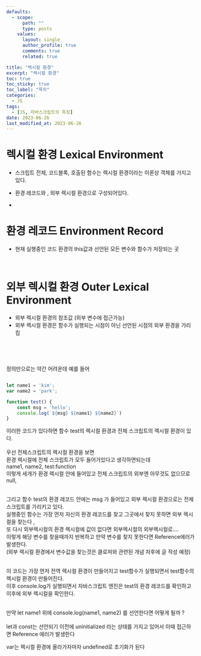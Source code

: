 ```yaml
---
defaults:
  - scope:
      path: ""
      type: posts
    values:
      layout: single
      author_profile: true
      comments: true
      related: true

title: "렉시컬 환경"
excerpt: "렉시컬 환경"
toc: true
toc_sticky: true
toc_label: "목차"
categories:
  - JS 
tags:
  - [JS, 자바스크립트의 특징]
date: 2023-06-26
last_modified_at: 2023-06-26 
---
```

# 렉시컬 환경 Lexical Environment
- 스크립트 전체, 코드블록, 호출된 함수는 렉시컬 환경이라는 이론상 객체를 가지고 있다.  
- 환경 레코드와 , 외부 렉시컬 환경으로 구성되어있다.  
   
- &nbsp;

# 환경 레코드 Environment Record
- 현재 실행중인 코드 환경의 this값과 선언된 모든 변수와 함수가 저장되는 곳  
  
&nbsp;

# 외부 렉시컬 환경 Outer Lexical Environment
- 외부 렉시컬 환경의 참조값 (외부 변수에 접근가능) 
- 외부 렉시컬 환경은 함수가 실행되는 시점이 아닌 선언된 시점의 외부 환경을 가리킴 
  
&nbsp;  

&nbsp;  
  
정의만으로는 약간 어려운데 예를 들어 
```js

let name1 = 'kim';
var name2 = 'park';

function test() {
    const msg = 'hello';
    console.log(`${msg} ${name1} ${name2}`)
}
```
이러한 코드가 있다하면 함수 test의 렉시컬 환경과 전체 스크립트의 렉시컬 환경이 있다.  
&nbsp;  
우선 전체스크립트의 렉시컬 환경을 보면   
환경 렉시컬에 전체 스크립트가 모두 들어가있다고 생각하면되는데   
name1, name2, test:function  
이렇게 세개가 환경 렉시컬 안에 들어있고 전체 스크립트의 외부엔 아무것도 없으므로 null,   

&nbsp;    
그리고 함수 test의 환경 레코드 안에는 msg 가 들어있고 외부 렉시컬 환경으로는 전체 스크립트를 가리키고 있다.  
실행중인 함수는 가장 먼저 자신의 환경 레코드를 찾고 그곳에서 찾지 못하면 외부 렉시컬을 찾는다 ,   
또 다시 외부렉시컬의 환경 렉시컬에 값이 없다면 외부렉시컬의 외부렉시컬로....    
이렇게 해당 변수를 찾을때까지 반복하고 만약 변수를 찾지 못한다면 Reference에러가 발생한다.   
(외부 렉시컬 환경에서 변수값을 찾는것은 클로져와 관련된 개념 차후에 글 작성 예정)   
&nbsp;      

이 코드는 가장 먼저 전역 렉시컬 환경이 만들어지고 test함수가 실행되면서 test함수의 렉시컬 환경이 만들어진다.   
이후 console.log가 실행되면서 자바스크립트 엔진은 test의 환경 레코드를 확인하고 이후에 외부 렉시컬을 확인한다.  
&nbsp;      

만약 let name1 위에 console.log(name1, name2) 를 선언한다면 어떻게 될까 ?  
&nbsp;  
let과 const는 선언되기 이전에 uninitialized 라는 상태를 가지고 있어서 이때 접근하면 Reference 에러가 발생한다   
    
var는 렉시컬 환경에 올라가자마자 undefined로 초기화가 된다   

